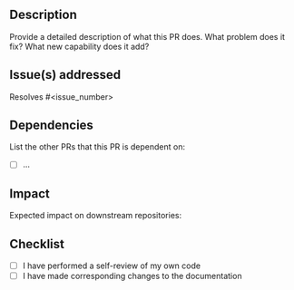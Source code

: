 ## Description

Provide a detailed description of what this PR does. What problem does it fix? What new capability does it add?

## Issue(s) addressed

Resolves #<issue_number>

## Dependencies

List the other PRs that this PR is dependent on:
- [ ] ...

## Impact

Expected impact on downstream repositories:

## Checklist

- [ ] I have performed a self-review of my own code
- [ ] I have made corresponding changes to the documentation
